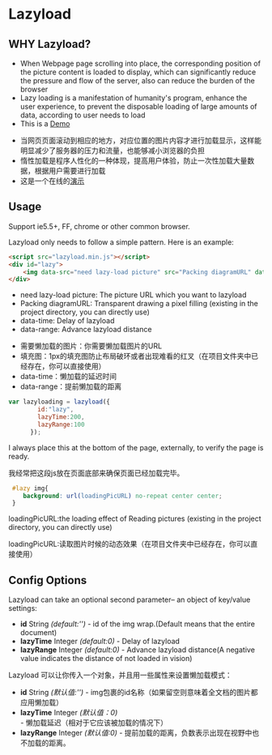 Lazyload
========

## WHY Lazyload?

* When Webpage page scrolling into place, the corresponding position of the picture content is loaded to display, which can significantly reduce the pressure and flow of the server, also can reduce the burden of the browser
* Lazy loading is a manifestation of humanity's program, enhance the user experience, to prevent the disposable loading of large amounts of data, according to user needs to load
* This is a [Demo](http://1.lazyloading.sinaapp.com/Lazy/lazyload.html)


- 当网页页面滚动到相应的地方，对应位置的图片内容才进行加载显示，这样能明显减少了服务器的压力和流量，也能够减小浏览器的负担
- 惰性加载是程序人性化的一种体现，提高用户体验，防止一次性加载大量数据，根据用户需要进行加载
- 这是一个在线的[演示](http://1.lazyloading.sinaapp.com/Lazy/lazyload.html)

## Usage

Support ie5.5+, FF, chrome or other common browser.

Lazyload only needs to follow a simple pattern. Here is an example:

``` html
<script src="lazyload.min.js"></script>
<div id="lazy">
	<img data-src="need lazy-load picture" src="Packing diagramURL" data-time="200" data-range="50"/>
</div>
```

* need lazy-load picture: The picture URL which you want to lazyload
* Packing diagramURL: Transparent drawing a pixel filling (existing in the project directory, you can directly use)
* data-time: Delay of lazyload
* data-range: Advance lazyload distance


- 需要懒加载的图片：你需要懒加载图片的URL
- 填充图：1px的填充图防止布局破环或者出现难看的红叉（在项目文件夹中已经存在，你可以直接使用）
- data-time：懒加载的延迟时间
- data-range：提前懒加载的距离


``` js
var lazyloading = lazyload({       
        id:"lazy",
        lazyTime:200,
        lazyRange:100
      });
```
I always place this at the bottom of the page, externally, to verify the page is ready.

我经常把这段js放在页面底部来确保页面已经加载完毕。

``` css
 #lazy img{
    background: url(loadingPicURL) no-repeat center center;
 }
```
loadingPicURL:the loading effect of Reading pictures (existing in the project directory, you can directly use)

loadingPicURL:读取图片时候的动态效果（在项目文件夹中已经存在，你可以直接使用）

## Config Options

Lazyload can take an optional second parameter– an object of key/value settings:

- **id** String *(default:'')* - id of the img wrap.(Default means that the entire document)
- **lazyTime** Integer *(default:0)* - Delay of lazyload
- **lazyRange** Integer *(default:0)* - Advance lazyload distance(A negative value indicates the distance of not loaded in vision)


Lazyload 可以让你传入一个对象，并且用一些属性来设置懒加载模式：

- **id** String *(默认值:'')* - img包裹的id名称（如果留空则意味着全文档的图片都应用懒加载）
- **lazyTime** Integer *(默认值：0)* - 懒加载延迟（相对于它应该被加载的情况下）
- **lazyRange** Integer *(默认值:0)* - 提前加载的距离，负数表示出现在视野中也不加载的距离。 

